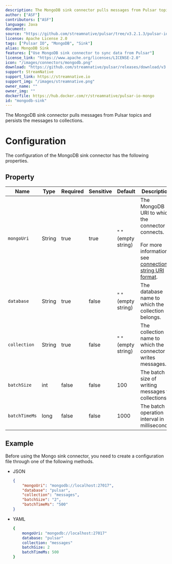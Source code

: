 ```yaml
---
description: The MongoDB sink connector pulls messages from Pulsar topics and persists the messages to collections.
author: ["ASF"]
contributors: ["ASF"]
language: Java
document:
source: "https://github.com/streamnative/pulsar/tree/v3.2.1.3/pulsar-io/mongo"
license: Apache License 2.0
tags: ["Pulsar IO", "MongoDB", "Sink"]
alias: MongoDB Sink
features: ["Use MongoDB sink connector to sync data from Pulsar"]
license_link: "https://www.apache.org/licenses/LICENSE-2.0"
icon: "/images/connectors/mongodb.png"
download: "https://github.com/streamnative/pulsar/releases/download/v3.2.1.3/pulsar-io-mongo-3.2.1.3.nar"
support: StreamNative
support_link: https://streamnative.io
support_img: "/images/streamnative.png"
owner_name: ""
owner_img: ""
dockerfile: https://hub.docker.com/r/streamnative/pulsar-io-mongo
id: "mongodb-sink"
---
```


The MongoDB sink connector pulls messages from Pulsar topics and persists the messages to collections.

# Configuration

The configuration of the MongoDB sink connector has the following properties.

## Property

| Name          | Type   | Required | Sensitive | Default            | Description                                                                                                                                                                      |
|---------------|--------|----------|-----------|--------------------|----------------------------------------------------------------------------------------------------------------------------------------------------------------------------------|
| `mongoUri`    | String | true     | true      | " " (empty string) | The MongoDB URI to which the connector connects. <br><br>For more information, see [connection string URI format](https://docs.mongodb.com/manual/reference/connection-string/). |
| `database`    | String | true     | false     | " " (empty string) | The database name to which the collection belongs.                                                                                                                               |
| `collection`  | String | true     | false     | " " (empty string) | The collection name to which the connector writes messages.                                                                                                                      |
| `batchSize`   | int    | false    | false     | 100                | The batch size of writing messages to collections.                                                                                                                               |
| `batchTimeMs` | long   | false    | false     | 1000               | The batch operation interval in milliseconds.                                                                                                                                    |


## Example

Before using the Mongo sink connector, you need to create a configuration file through one of the following methods.

* JSON
  
    ```json
    {
        "mongoUri": "mongodb://localhost:27017",
        "database": "pulsar",
        "collection": "messages",
        "batchSize": "2",
        "batchTimeMs": "500"
    }
    ```

* YAML
  
    ```yaml
    {
        mongoUri: "mongodb://localhost:27017"
        database: "pulsar"
        collection: "messages"
        batchSize: 2
        batchTimeMs: 500
    }
    ```
